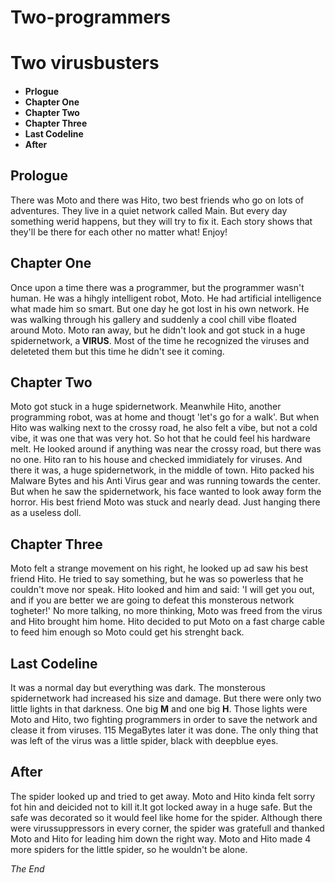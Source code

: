 # Two-programmers
<!DOCTYPE html>
<html>

<body>

<h1>Two virusbusters</h1>

<h4>
<ul>
<li> Prlogue</li>
<li> Chapter One</li>
<li> Chapter Two</li>
<li> Chapter Three</li>
<li> Last Codeline</li>
<li> After</li>
</ul>
</h4>

<h2> Prologue</h2>
<p> There was Moto and there was Hito, two best friends who go on lots of adventures. They live in a quiet network called Main. But every day something werid happens, but they will try to fix it. Each story shows that they'll be there for each other no matter what! Enjoy!</p>

<h2> Chapter One</h2>
<p> Once upon a time there was a programmer, but the programmer wasn't human. He was a hihgly intelligent robot, Moto. He had artificial intelligence what made him so smart. But one day he got lost in his own network. He was walking through his gallery and suddenly a cool chill vibe floated around Moto. Moto ran away, but he didn't look and got stuck in a huge spidernetwork, a<strong> VIRUS</strong>. Most of the time he recognized the viruses and deleteted them but this time he didn't see it coming.</p>

<h2> Chapter Two</h2>
<p>Moto got stuck in a huge spidernetwork. Meanwhile Hito, another programming robot, was at home and thougt 'let's go for a walk'. But when Hito was walking next to the crossy road, he also felt a vibe, but not a cold vibe, it was one that was very hot. So hot that he could feel his hardware melt. He looked around if anything was near the crossy road, but there was no one. Hito ran to his house and checked immidiately for viruses. And there it was, a huge spidernetwork, in the middle of town. Hito packed his Malware Bytes and his Anti Virus gear and was running towards the center. But when he saw the spidernetwork, his face wanted to look away form the horror. His best friend Moto was stuck and nearly dead. Just hanging there as a useless doll. </p>

<h2> Chapter Three</h2>
<p> Moto felt a strange movement on his right, he looked up ad saw his best friend Hito. He tried to say something, but he was so powerless that he couldn't move nor speak. Hito looked and him and said: 'I will get you out, and if you are better we are going to defeat this monsterous network togheter!' No more talking, no more thinking, Moto was freed from the virus and Hito brought him home. Hito decided to put Moto on a fast charge cable to feed him enough so Moto could get his strenght back.</p>

<h2>Last Codeline </h2>
<p> It was a normal day but everything was dark. The monsterous spidernetwork had increased his size and damage. But there were only two little lights in that darkness. One big <strong>M</strong> and one big <strong>H</strong>. Those lights were Moto and Hito, two fighting programmers in order to save the network and clease it from viruses. 115 MegaBytes later it was done. The only thing that was left of the virus was a little spider, black with deepblue eyes.</p>

<h2>After</h2>
<p>The spider looked up and tried to get away. Moto and Hito kinda felt sorry fot hin and deicided not to kill it.It got locked away in a huge safe. But the safe was decorated so it would feel like home for the spider. Although there were virussuppressors in every corner, the spider was gratefull and thanked Moto and Hito for leading him down the right way. Moto and Hito made 4 more spiders for the little spider, so he wouldn't be alone.</p>

<p><I>The End</I></p>


</body>
</html>

